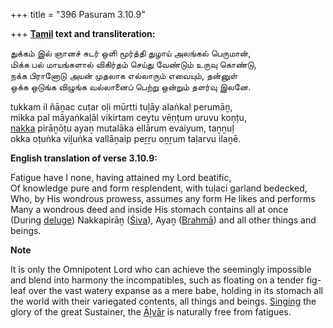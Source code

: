 +++
title = "396 Pasuram 3.10.9"

+++
**[Tamil](/definition/tamil#history "show Tamil definitions") text and transliteration:**

துக்கம் இல் ஞானச் சுடர் ஒளி மூர்த்தி துழாய் அலங்கல் பெருமான்,  
மிக்க பல் மாயங்களால் விகிர்தம் செய்து வேண்டும் உருவு கொண்டு,  
நக்க பிரானோடு அயன் முதலாக எல்லாரும் எவையும், தன்னுள்  
ஒக்க ஒடுங்க விழுங்க வல்லானைப் பெற்று ஒன்றும் தளர்வு இலனே.

tukkam il ñāṉac cuṭar oḷi mūrtti tuḻāy alaṅkal perumāṉ,  
mikka pal māyaṅkaḷāl vikirtam ceytu vēṇṭum uruvu koṇṭu,  
[nakka](/definition/nakka#history "show nakka definitions") pirāṉōṭu ayaṉ mutalāka ellārum evaiyum, taṉṉuḷ  
okka oṭuṅka viḻuṅka vallāṉaip peṟṟu oṉṟum taḷarvu ilaṉē.

**English translation of verse 3.10.9:**

Fatigue have I none, having attained my Lord beatific,  
Of knowledge pure and form resplendent, with tuḷaci garland bedecked,  
Who, by His wondrous prowess, assumes any form He likes and performs  
Many a wondrous deed and inside His stomach contains all at once  
(During [deluge](/definition/deluge#history "show deluge definitions")) Nakkapirāṉ ([Śiva](/definition/shiva#vaishnavism "show Śiva definitions")), Ayaṉ ([Brahmā](/definition/brahma#vaishnavism "show Brahmā definitions")) and all other things and beings.

**Note**

It is only the Omnipotent Lord who can achieve the seemingly impossible and blend into harmony the incompatibles, such as floating on a tender fig-leaf over the vast watery expanse as a mere babe, holding in its stomach all the world with their variegated contents, all things and beings. [Singing](/definition/singing#history "show Singing definitions") the glory of the great Sustainer, the [Āḻvār](/definition/aḻvar#vaishnavism "show Āḻvār definitions") is naturally free from fatigues.


